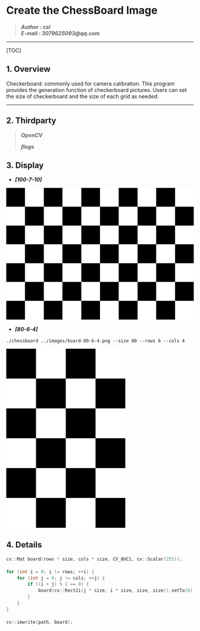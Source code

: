 # Create the ChessBoard Image
>___Author : csl___  
>___E-mail : 3079625093@qq.com___
---
[TOC]

## 1. Overview

Checkerboard: commonly used for camera calibration. This program provides the generation function of checkerboard pictures. Users can set the size of checkerboard and the size of each grid as needed.

---
## 2. Thirdparty
>___OpenCV___
>
>___flags___

## 3. Display
+ ___[100-7-10]___

<img src="./images/board-100-7-10.png">

+ ___[80-6-4]___

```shell
./chessboard ../images/board-80-6-4.png --size 80 --rows 6 --cols 4
```

<img src="./images/board-80-6-4.png">



## 4. Details

```cpp
cv::Mat board(rows * size, cols * size, CV_8UC1, cv::Scalar(255));

for (int i = 0; i != rows; ++i) {
    for (int j = 0; j != cols; ++j) {
        if ((i + j) % 2 == 0) {
            board(cv::Rect2i(j * size, i * size, size, size)).setTo(0);
        }
    }
}

cv::imwrite(path, board);
```
